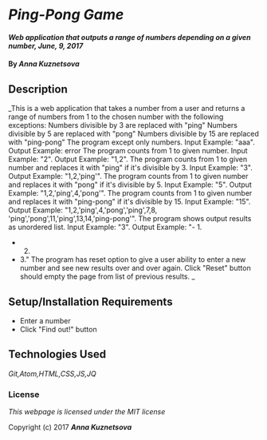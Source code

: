 # _Ping-Pong Game_

#### _Web application that outputs a range of numbers depending on a given number, June, 9, 2017_

#### By _Anna Kuznetsova_

## Description

_This is a web application that takes a number from a user and returns a range of numbers from 1 to the chosen number with the following exceptions:
Numbers divisible by 3 are replaced with "ping"
Numbers divisible by 5 are replaced with "pong"
Numbers divisible by 15 are replaced with "ping-pong"
The program except only numbers. Input Example: "aaa". Output Example: error
The program counts from 1 to given number. Input Example: "2". Output Example: "1,2".
The program counts from 1 to given number and replaces it with "ping" if it's divisible by 3. Input Example: "3". Output Example: "1,2,'ping'".
The program counts from 1 to given number and replaces it with "pong" if it's divisible by 5. Input Example: "5". Output Example: "1,2,'ping',4,'pong'".
The program counts from 1 to given number and replaces it with "ping-pong" if it's divisible by 15. Input Example: "15". Output Example: "1,2,'ping',4,'pong','ping',7,8, 'ping','pong',11,'ping',13,14,'ping-pong'".
The program shows output results as unordered list. Input Example: "3". Output Example:
"- 1.
 - 2.
 - 3."
 The program has reset option to give a user ability to enter a new number and see new results over and over again. Click "Reset" button should empty the page from list of previous results.
_

## Setup/Installation Requirements

* Enter a number
* Click "Find out!" button



## Technologies Used

_Git,Atom,HTML,CSS,JS,JQ_

### License

*This webpage is licensed under the MIT license*

Copyright (c) 2017 **_Anna Kuznetsova_**
